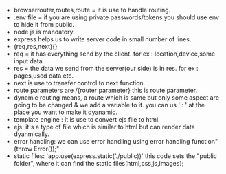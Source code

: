 - browserrouter,routes,route = it is use to handle routing.
- .env file = if you are using private passwords/tokens you should use env to hide it from public.
- node js is mandatory.
- express helps us to write server code in small number of lines.
- (req,res,next){}
- req = it has everything send by the client. for ex : location,device,some input data.
- res = the data we send from the server(our side) is in res. for ex : pages,used data etc.
- next is use to transfer control to next function.
- route parameters are /{router parameter} this is route parameter.
- dynamic routing means, a route which is same but only some aspect are going to be changed & we add a variable to it. you can us ' : ' at the place you want to make it dyanamic.
- template engine : it is use to convert ejs file to html.
- ejs: it's  a type of file which is similar to html but can render data dyanmically.
- error handling: we can use error handling using error handling function" (throw Error());"
- static files: 'app.use(express.static('./public))' this code sets the "public folder", where it can find the static files(html,css,js,images);